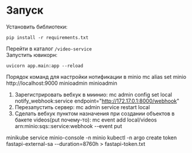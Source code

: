 # Запуск
Установить библиотеки:
```
pip install -r requirements.txt
```

Перейти в каталог ```/video-service```   
Запустить ювикорн:
```
uvicorn app.main:app --reload
```

Порядок команд для настройки нотификации в minio
 mc alias set minio http://localhost:9000 minioadmin minioadmin
 1) Зарегистрировать вебхук в миинио:  mc admin config set local notify_webhook:service endpoint="http://172.17.0.1:8000/webhook"
 2) Перезапустить сервер: mc admin service restart local
 3) Сделать вебхук пунктом назначения при создании объектов в бакете videos(put почему-то): mc event add local/videos arn:minio:sqs::service:webhook --event put

minikube service minio-console -n minio
kubectl -n argo create token fastapi-external-sa --duration=8760h > fastapi-token.txt